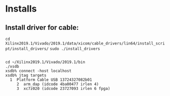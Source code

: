 # Installs


## Install driver for cable:

`cd Xilinx2019.1/Vivado/2019.1/data/xicom/cable_drivers/lin64/install_script/install_drivers/`
`sudo ./install_drivers `

```

cd ~/Xilinx2019.1/Vivado/2019.1/bin
./xsdb 
xsdb% connect -host localhost   
xsdb% jtag targets                                                                                                                                                           
  1  Platform Cable USB 13724327082b01
     2  arm_dap (idcode 4ba00477 irlen 4)
     3  xc7z020 (idcode 23727093 irlen 6 fpga)

```
